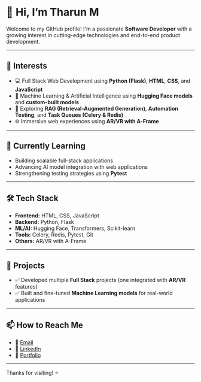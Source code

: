 # 👋 Hi, I’m Tharun M

Welcome to my GitHub profile! I'm a passionate **Software Developer** with a growing interest in cutting-edge technologies and end-to-end product development.

---

## 👀 Interests
- 💻 Full Stack Web Development using **Python (Flask)**, **HTML**, **CSS**, and **JavaScript**
- 🤖 Machine Learning & Artificial Intelligence using **Hugging Face models** and **custom-built models**
- 🧠 Exploring **RAG (Retrieval-Augmented Generation)**, **Automation Testing**, and **Task Queues (Celery & Redis)**
- 🌐 Immersive web experiences using **AR/VR with A-Frame**

---

## 🌱 Currently Learning
- Building scalable full-stack applications
- Advancing AI model integration with web applications
- Strengthening testing strategies using **Pytest**

---

## 🛠️ Tech Stack
- **Frontend:** HTML, CSS, JavaScript  
- **Backend:** Python, Flask  
- **ML/AI:** Hugging Face, Transformers, Scikit-learn  
- **Tools:** Celery, Redis, Pytest, Git  
- **Others:** AR/VR with A-Frame

---

## 🚀 Projects
- ✅ Developed multiple **Full Stack** projects (one integrated with **AR/VR** features)
- ✅ Built and fine-tuned **Machine Learning models** for real-world applications

---

## 📫 How to Reach Me
- 📧 [Email](mailto:tharunmbecse@gmail.com)  
- 🔗 [LinkedIn](https://www.linkedin.com/in/tharun-offi/)
- 🔗 [Portfolio](https://tharun-murugavel.netlify.app/)

---

Thanks for visiting! ⭐
